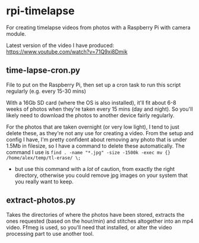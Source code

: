 # rpi-timelapse

For creating timelapse videos from photos with a Raspberry Pi with camera
module.

Latest version of the video I have produced: https://www.youtube.com/watch?v=71Q9xi8Dmik


time-lapse-cron.py
------------------
File to put on the Raspberry Pi, then set up a cron task to run this script
regularly (e.g. every 15-30 mins)

With a 16Gb SD card (where the OS is also installed), it'll fit about 6-8 weeks
of photos when they're taken every 15 mins (day and night). So you'll likely
need to download the photos to another device fairly regularly.

For the photos that are taken overnight (or very low light), I tend to just
delete these, as they're not any use for creating a video. From the setup and
config I have, I'm pretty confident about removing any photo that is under 1.5Mb
in filesize, so I have a command to delete these automatically. The command I
use is ``find . -name "*.jpg" -size -1500k -exec mv {} /home/alex/temp/tl-erase/ \;``
- but use this command with a *lot* of caution, from exactly the right 
directory, otherwise you could remove jpg images on your system that you really
want to keep.


extract-photos.py
-----------------
Takes the directories of where the photos have been stored, extracts the ones
requested (based on the hour/min) and stitches altogether into an mp4 video.
Ffmeg is used, so you'll need that installed, or alter the video processing part
to use another tool.
